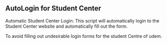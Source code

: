 ## AutoLogin for Student Center

Automatic Student Center Login: This script will automatically login to the Student Center website and automatically fill out the form.

To avoid filling out undesirable login forms for the student Centre of udem.
